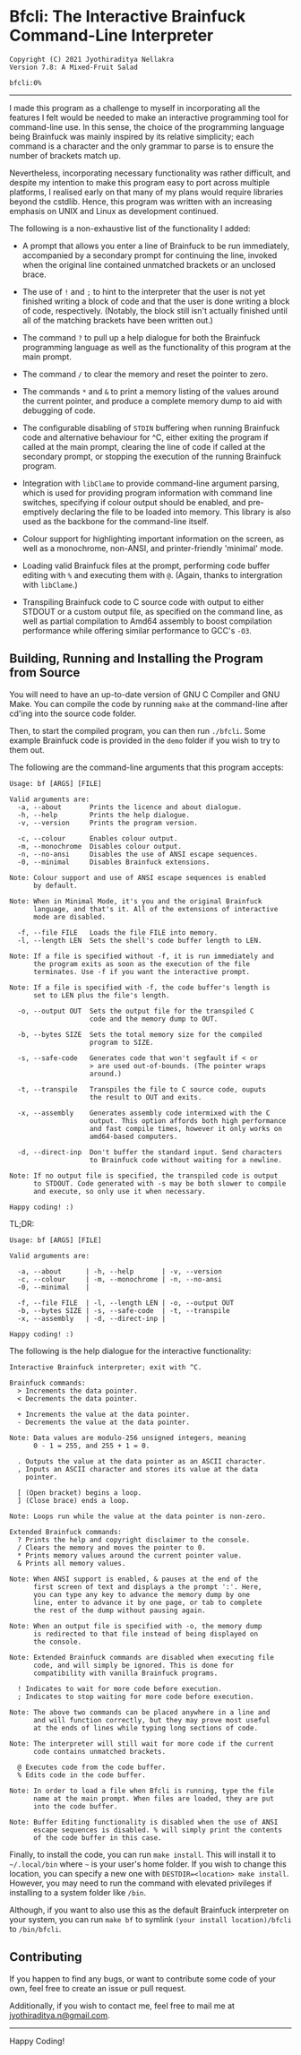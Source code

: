 # Bfcli: The Interactive Brainfuck Command-Line Interpreter
```
Copyright (C) 2021 Jyothiraditya Nellakra
Version 7.8: A Mixed-Fruit Salad

bfcli:0%
```

---

I made this program as a challenge to myself in incorporating all the features
I felt would be needed to make an interactive programming tool for command-line
use. In this sense, the choice of the programming language being Brainfuck was
mainly inspired by its relative simplicity; each command is a character and the
only grammar to parse is to ensure the number of brackets match up.

Nevertheless, incorporating necessary functionality was rather difficult, and
despite my intention to make this program easy to port across multiple
platforms, I realised early on that many of my plans would require libraries
beyond the cstdlib. Hence, this program was written with an increasing emphasis
on UNIX and Linux as development continued.

The following is a non-exhaustive list of the functionality I added:

- A prompt that allows you enter a line of Brainfuck to be run immediately,
accompanied by a secondary prompt for continuing the line, invoked when the
original line contained unmatched brackets or an unclosed brace.

- The use of `!` and `;` to hint to the interpreter that the user is not yet
finished writing a block of code and that the user is done writing a block of
code, respectively. (Notably, the block still isn't actually finished until all
of the matching brackets have been written out.)

- The command `?` to pull up a help dialogue for both the Brainfuck programming
language as well as the functionality of this program at the main prompt.

- The command `/` to clear the memory and reset the pointer to zero.

- The commands `*` and `&` to print a memory listing of the values around the
current pointer, and produce a complete memory dump to aid with debugging of
code.

- The configurable disabling of `STDIN` buffering when running Brainfuck code
and alternative behaviour for ^C, either exiting the program if called at the
main prompt, clearing the line of code if called at the secondary prompt, or
stopping the execution of the running Brainfuck program.

- Integration with `libClame` to provide command-line argument parsing, which
is used for providing program information with command line switches,
specifying if colour output should be enabled, and pre-emptively declaring the
file to be loaded into memory. This library is also used as the backbone for
the command-line itself.

- Colour support for highlighting important information on the screen, as well
as a monochrome, non-ANSI, and printer-friendly 'minimal' mode.

- Loading valid Brainfuck files at the prompt, performing code buffer editing
with `%` and executing them with `@`. (Again, thanks to intergration with
`libClame`.)

- Transpiling Brainfuck code to C source code with output to either STDOUT or a
custom output file, as specified on the command line, as well as partial
compilation to Amd64 assembly to boost compilation performance while offering
similar performance to GCC's `-O3`.

## Building, Running and Installing the Program from Source

You will need to have an up-to-date version of GNU C Compiler and GNU Make. You
can compile the code by running `make` at the command-line after cd'ing into
the source code folder.

Then, to start the compiled program, you can then run `./bfcli`. Some example
Brainfuck code is provided in the `demo` folder if you wish to try to them
out.

The following are the command-line arguments that this program accepts:

```
Usage: bf [ARGS] [FILE]

Valid arguments are:
  -a, --about       Prints the licence and about dialogue.
  -h, --help        Prints the help dialogue.
  -v, --version     Prints the program version.

  -c, --colour      Enables colour output.
  -m, --monochrome  Disables colour output.
  -n, --no-ansi     Disables the use of ANSI escape sequences.
  -0, --minimal     Disables Brainfuck extensions.

Note: Colour support and use of ANSI escape sequences is enabled
      by default.

Note: When in Minimal Mode, it's you and the original Brainfuck
      language, and that's it. All of the extensions of interactive
      mode are disabled.

  -f, --file FILE   Loads the file FILE into memory.
  -l, --length LEN  Sets the shell's code buffer length to LEN.

Note: If a file is specified without -f, it is run immediately and
      the program exits as soon as the execution of the file
      terminates. Use -f if you want the interactive prompt.

Note: If a file is specified with -f, the code buffer's length is
      set to LEN plus the file's length.

  -o, --output OUT  Sets the output file for the transpiled C
                    code and the memory dump to OUT.

  -b, --bytes SIZE  Sets the total memory size for the compiled
                    program to SIZE.

  -s, --safe-code   Generates code that won't segfault if < or
                    > are used out-of-bounds. (The pointer wraps
                    around.)

  -t, --transpile   Transpiles the file to C source code, ouputs
                    the result to OUT and exits.

  -x, --assembly    Generates assembly code intermixed with the C
                    output. This option affords both high performance
                    and fast compile times, however it only works on
                    amd64-based computers.

  -d, --direct-inp  Don't buffer the standard input. Send characters
                    to Brainfuck code without waiting for a newline.

Note: If no output file is specified, the transpiled code is output
      to STDOUT. Code generated with -s may be both slower to compile
      and execute, so only use it when necessary.

Happy coding! :)
```

TL;DR:

```
Usage: bf [ARGS] [FILE]

Valid arguments are:

  -a, --about      | -h, --help       | -v, --version
  -c, --colour     | -m, --monochrome | -n, --no-ansi
  -0, --minimal    |

  -f, --file FILE  | -l, --length LEN | -o, --output OUT
  -b, --bytes SIZE | -s, --safe-code  | -t, --transpile
  -x, --assembly   | -d, --direct-inp |

Happy coding! :)
```

The following is the help dialogue for the interactive functionality:

```
Interactive Brainfuck interpreter; exit with ^C.

Brainfuck commands:
  > Increments the data pointer.
  < Decrements the data pointer.

  + Increments the value at the data pointer.
  - Decrements the value at the data pointer.

Note: Data values are modulo-256 unsigned integers, meaning
      0 - 1 = 255, and 255 + 1 = 0.

  . Outputs the value at the data pointer as an ASCII character.
  , Inputs an ASCII character and stores its value at the data
    pointer.

  [ (Open bracket) begins a loop.
  ] (Close brace) ends a loop.

Note: Loops run while the value at the data pointer is non-zero.

Extended Brainfuck commands:
  ? Prints the help and copyright disclaimer to the console.
  / Clears the memory and moves the pointer to 0.
  * Prints memory values around the current pointer value.
  & Prints all memory values.

Note: When ANSI support is enabled, & pauses at the end of the
      first screen of text and displays a the prompt ':'. Here,
      you can type any key to advance the memory dump by one
      line, enter to advance it by one page, or tab to complete
      the rest of the dump without pausing again.

Note: When an output file is specified with -o, the memory dump
      is redirected to that file instead of being displayed on
      the console.

Note: Extended Brainfuck commands are disabled when executing file
      code, and will simply be ignored. This is done for
      compatibility with vanilla Brainfuck programs.

  ! Indicates to wait for more code before execution.
  ; Indicates to stop waiting for more code before execution.

Note: The above two commands can be placed anywhere in a line and
      and will function correctly, but they may prove most useful
      at the ends of lines while typing long sections of code.

Note: The interpreter will still wait for more code if the current
      code contains unmatched brackets.

  @ Executes code from the code buffer.
  % Edits code in the code buffer.

Note: In order to load a file when Bfcli is running, type the file
      name at the main prompt. When files are loaded, they are put
      into the code buffer.

Note: Buffer Editing functionality is disabled when the use of ANSI
      escape sequences is disabled. % will simply print the contents
      of the code buffer in this case.
```

Finally, to install the code, you can run `make install`. This will install it
to `~/.local/bin` where `~` is your user's home folder. If you wish to change
this location, you can specify a new one with `DESTDIR=<location> make install`.
However, you may need to run the command with elevated privileges if installing
to a system folder like `/bin`.

Although, if you want to also use this as the default Brainfuck interpreter on
your system, you can run `make bf` to symlink `(your install location)/bfcli`
to `/bin/bfcli`.

## Contributing

If you happen to find any bugs, or want to contribute some code of your own,
feel free to create an issue or pull request.

Additionally, if you wish to contact me, feel free to mail me at
[jyothiraditya.n@gmail.com](mailto:jyothiraditya.n@gmail.com).

---

Happy Coding!
